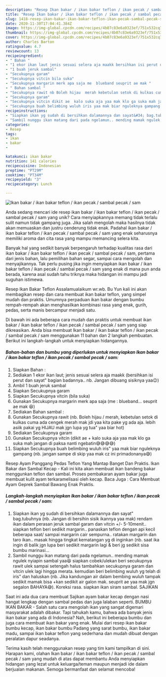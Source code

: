 ```yaml
---
description: "Resep Ikan bakar / ikan bakar teflon / ikan pecak / sambal pecak / sam yang Bisa Manjain Lidah"
title: "Resep Ikan bakar / ikan bakar teflon / ikan pecak / sambal pecak / sam yang Bisa Manjain Lidah"
slug: 1418-resep-ikan-bakar-ikan-bakar-teflon-ikan-pecak-sambal-pecak-sam-yang-bisa-manjain-lidah
date: 2020-11-30T17:04:41.384Z
image: https://img-global.cpcdn.com/recipes/4b07c83e6a9323ef/751x532cq70/ikan-bakar-ikan-bakar-teflon-ikan-pecak-sambal-pecak-sam-foto-resep-utama.jpg
thumbnail: https://img-global.cpcdn.com/recipes/4b07c83e6a9323ef/751x532cq70/ikan-bakar-ikan-bakar-teflon-ikan-pecak-sambal-pecak-sam-foto-resep-utama.jpg
cover: https://img-global.cpcdn.com/recipes/4b07c83e6a9323ef/751x532cq70/ikan-bakar-ikan-bakar-teflon-ikan-pecak-sambal-pecak-sam-foto-resep-utama.jpg
author: Charles Barton
ratingvalue: 4.7
reviewcount: 13
recipeingredient:
- " Bahan "
- "1 ekor ikan laut jenis sesuai selera aja maakk bersihkan isi perut dan sayat bagian badannya nb Jangan dibuang sisiknya yaa"
- "1 buah jeruk sambal"
- "Secukupnya garam"
- "Secukupnya vitcin bila suka"
- "Secukupnya margarin merk apa saja me  blueband seuprit ae mak "
- " Bahan sambal "
- "Secukupnya rawit nb Boleh hijau  merah kebetulan setok di kulkas cuma ada cengek merah mak jdi yaa kita pake yg ada aja lebih asiik pakai yg HIJAU mak jgn lupa yg tua yaa biar hot"
- "Secukupnya garam"
- "Secukupnya vitcin dikit ae  kalo suka aja yaa mak klo ga suka mah jangan di paksa nanti ngebatin"
- "Secukupnya buah belimbing wuluh iris yaa mak biar nguleknya gampang nb jangan sampe di skip yaa mak cz ini primadonanya"
recipeinstructions:
- "Siapkan ikan yg sudah di bersihkan dalamannya dan sayat&#34; bag.tubuhnya (nb. Jangan di bersihin sisik ikannya yaa mak) rendam ikan dalam perasan jeruk sambal garam dan vitcin +/- 5-10menit.. siapkan teflon beri sedikit margarin.. panaskan teflon dengan api kecil beberapa saat/ sampai margarin cair sempurna.. ratakan margarin dan taro ikan.. masak hingga tingkat kematangan yg di inginkan (nb. saat ika ingin di balik jgn lupa beri sedikit margarin lagi &amp; beri jg sedikit sisa bumbu marinasi..."
- "Sambil nunggu ikan matang dari pada ngelamun.. mending mamak ngulek nyiapin sambal yaa😆 siapkan cobek/ulekan beri secukupnya rawit ulek sampai setengah halus tambahkan secukupnya garam dan vitcin ulek lagi hingga merata. kemudian beri belimbing wuluh yg telah di iris&#34; dan haluskan (nb. Jika kandungan air dalam bembing wuluh tampak sedikit mamak bisa +kan sedikit air galon mak. seuprit ae yaa mak jgn segalon BAHAYA😅). Koreksi rasa. siapkan ikan siram sambal. SAJIKAN"
categories:
- Resep
tags:
- ikan
- bakar
- 

katakunci: ikan bakar  
nutrition: 141 calories
recipecuisine: Indonesian
preptime: "PT29M"
cooktime: "PT34M"
recipeyield: "3"
recipecategory: Lunch

---
```



![Ikan bakar / ikan bakar teflon / ikan pecak / sambal pecak / sam](https://img-global.cpcdn.com/recipes/4b07c83e6a9323ef/751x532cq70/ikan-bakar-ikan-bakar-teflon-ikan-pecak-sambal-pecak-sam-foto-resep-utama.jpg)

Anda sedang mencari ide resep ikan bakar / ikan bakar teflon / ikan pecak / sambal pecak / sam yang unik? Cara menyiapkannya memang tidak terlalu sulit namun tidak gampang juga. Jika salah mengolah maka hasilnya tidak akan memuaskan dan justru cenderung tidak enak. Padahal ikan bakar / ikan bakar teflon / ikan pecak / sambal pecak / sam yang enak seharusnya memiliki aroma dan cita rasa yang mampu memancing selera kita.

Banyak hal yang sedikit banyak berpengaruh terhadap kualitas rasa dari ikan bakar / ikan bakar teflon / ikan pecak / sambal pecak / sam, pertama dari jenis bahan, lalu pemilihan bahan segar, sampai cara mengolah dan menyajikannya. Tak perlu pusing jika ingin menyiapkan ikan bakar / ikan bakar teflon / ikan pecak / sambal pecak / sam yang enak di mana pun anda berada, karena asal sudah tahu triknya maka hidangan ini mampu jadi suguhan istimewa.

Resep Ikan Bakar Teflon Assalamualaikum wr.wb. Bu Yun kali ini akan membagikan resep dan cara membuat ikan bakar teflon, yang simpel mudah dan praktis. Umumnya perpaduan ikan bakar dengan bumbu rempah-rempah akan menghasilkan kombinasi rasa yang enak, gurih, pedas, serta manis bercampur menjadi satu.


Di bawah ini ada beberapa cara mudah dan praktis untuk membuat ikan bakar / ikan bakar teflon / ikan pecak / sambal pecak / sam yang siap dikreasikan. Anda bisa membuat Ikan bakar / ikan bakar teflon / ikan pecak / sambal pecak / sam menggunakan 11 bahan dan 2 langkah pembuatan. Berikut ini langkah-langkah untuk menyiapkan hidangannya.

<!--inarticleads1-->

##### Bahan-bahan dan bumbu yang diperlukan untuk menyiapkan Ikan bakar / ikan bakar teflon / ikan pecak / sambal pecak / sam:

1. Siapkan  Bahan :
1. Sediakan 1 ekor ikan laut; jenis sesuai selera aja maakk (bersihkan isi perut dan sayat&#34; bagian badannya.. nb. Jangan dibuang sisiknya yaa😉)
1. Ambil 1 buah jeruk sambal
1. Siapkan Secukupnya garam
1. Siapkan Secukupnya vitcin (bila suka)
1. Gunakan Secukupnya margarin merk apa saja (me : blueband... seuprit ae mak 😆)
1. Sediakan  Bahan sambal :
1. Gunakan Secukupnya rawit (nb. Boleh hijau / merah, kebetulan setok di kulkas cuma ada cengek merah mak jdi yaa kita pake yg ada aja. lebih asiik pakai yg HIJAU mak jgn lupa yg tua&#34; yaa biar hot)
1. Sediakan Secukupnya garam
1. Gunakan Secukupnya vitcin (dikit ae + kalo suka aja yaa mak klo ga suka mah jangan di paksa nanti ngebatin😅😅😅😅)
1. Siapkan Secukupnya buah belimbing wuluh iris&#34; yaa mak biar nguleknya gampang (nb. jangan sampe di skip yaa mak cz ini primadonanya😅)


Resep Ayam Panggang Pedas Teflon Yang Mantap Banget Dan Praktis. Ikan Bakar dan Sambal Kecap - Kali ini kita akan membuat ikan bandeng bakar menggunkan teflon dan sambal. Proses pembakaran ayam bakar juga membuat kulit ayam terkaramelisasi oleh kecap. Baca Juga : Cara Membuat Ayam Geprek Sambal Bawang Enak Praktis. 

<!--inarticleads2-->

##### Langkah-langkah menyiapkan Ikan bakar / ikan bakar teflon / ikan pecak / sambal pecak / sam:

1. Siapkan ikan yg sudah di bersihkan dalamannya dan sayat&#34; bag.tubuhnya (nb. Jangan di bersihin sisik ikannya yaa mak) rendam ikan dalam perasan jeruk sambal garam dan vitcin +/- 5-10menit.. siapkan teflon beri sedikit margarin.. panaskan teflon dengan api kecil beberapa saat/ sampai margarin cair sempurna.. ratakan margarin dan taro ikan.. masak hingga tingkat kematangan yg di inginkan (nb. saat ika ingin di balik jgn lupa beri sedikit margarin lagi &amp; beri jg sedikit sisa bumbu marinasi...
1. Sambil nunggu ikan matang dari pada ngelamun.. mending mamak ngulek nyiapin sambal yaa😆 siapkan cobek/ulekan beri secukupnya rawit ulek sampai setengah halus tambahkan secukupnya garam dan vitcin ulek lagi hingga merata. kemudian beri belimbing wuluh yg telah di iris&#34; dan haluskan (nb. Jika kandungan air dalam bembing wuluh tampak sedikit mamak bisa +kan sedikit air galon mak. seuprit ae yaa mak jgn segalon BAHAYA😅). Koreksi rasa. siapkan ikan siram sambal. SAJIKAN


Saat ini ada dua cara membuat Sajikan ayam bakar kecap dengan nasi hangat lengkap dengan sambal pedas dan juga lalaban seperti. BUMBU IKAN BAKAR - Salah satu cara mengolah ikan yang sangat digemari masyarakat adalah dibakar. Tapi tahukah kamu, bahwa ada banyak jenis ikan bakar yang ada di Indonesia? Nah, berikut ini beberapa bumbu dan juga cara membuat ikan bakar yang enak. Mulai dari resep ikan bakar bumbu kecap, ikan bakar bumbu Padang yang sarat bumbu, ikan bakar madu, sampai ikan bakar teflon yang sederhana dan mudah dibuat dengan peralatan dapur seadanya. 

Terima kasih telah menggunakan resep yang tim kami tampilkan di sini. Harapan kami, olahan Ikan bakar / ikan bakar teflon / ikan pecak / sambal pecak / sam yang mudah di atas dapat membantu Anda menyiapkan hidangan yang lezat untuk keluarga/teman maupun menjadi ide dalam berjualan makanan. Semoga bermanfaat dan selamat mencoba!
